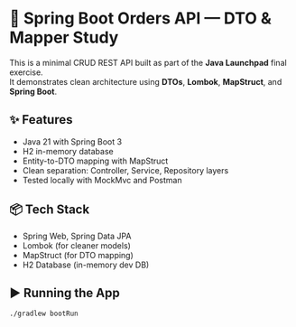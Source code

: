 # 🧪 Spring Boot Orders API — DTO & Mapper Study

This is a minimal CRUD REST API built as part of the **Java Launchpad** final exercise.  
It demonstrates clean architecture using **DTOs**, **Lombok**, **MapStruct**, and **Spring Boot**.

## ✨ Features

- Java 21 with Spring Boot 3
- H2 in-memory database
- Entity-to-DTO mapping with MapStruct
- Clean separation: Controller, Service, Repository layers
- Tested locally with MockMvc and Postman

## 📦 Tech Stack

- Spring Web, Spring Data JPA
- Lombok (for cleaner models)
- MapStruct (for DTO mapping)
- H2 Database (in-memory dev DB)

## ▶️ Running the App

```bash
./gradlew bootRun
